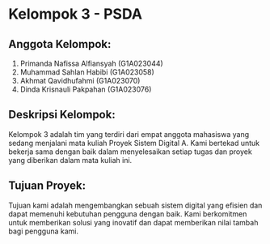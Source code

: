 # Kelompok 3 - PSDA

## Anggota Kelompok:
1. Primanda Nafissa Alfiansyah (G1A023044)
2. Muhammad Sahlan Habibi (G1A023058)
3. Akhmat Qavidhufahmi (G1A023070)
4. Dinda Krisnauli Pakpahan (G1A023076)

## Deskripsi Kelompok:
Kelompok 3 adalah tim yang terdiri dari empat anggota mahasiswa yang sedang menjalani mata kuliah Proyek Sistem Digital A. Kami bertekad untuk bekerja sama dengan baik dalam menyelesaikan setiap tugas dan proyek yang diberikan dalam mata kuliah ini.

## Tujuan Proyek:
Tujuan kami adalah mengembangkan sebuah sistem digital yang efisien dan dapat memenuhi kebutuhan pengguna dengan baik. Kami berkomitmen untuk memberikan solusi yang inovatif dan dapat memberikan nilai tambah bagi pengguna kami.
